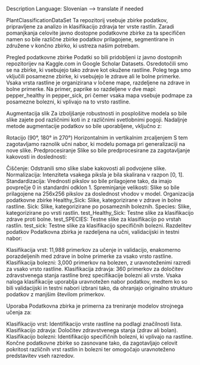 Description Language: Slovenian --> translate if needed

PlantClassificationDataSet
Ta repozitorij vsebuje zbirke podatkov, pripravljene za analizo in klasifikacijo zdravja ter vrste rastlin. Zaradi pomanjkanja celovite javno dostopne podatkovne zbirke za ta specifičen namen so bile različne zbirke podatkov prilagojene, segmentirane in združene v končno zbirko, ki ustreza našim potrebam.

Pregled podatkovne zbirke
Podatki so bili pridobljeni iz javno dostopnih repozitorijev na Kaggle.com in Google Scholar Datasets. Osredotočili smo se na zbirke, ki vsebujejo tako zdrave kot okužene rastline. Poleg tega smo vključili posamezne zbirke, ki vsebujejo le zdrave ali le bolne primerke. Vsaka vrsta rastline je organizirana v ločene mape, razdeljene na zdrave in bolne primerke. Na primer, paprike so razdeljene v dve mapi: pepper_healthy in pepper_sick, pri čemer vsaka mapa vsebuje podmape za posamezne bolezni, ki vplivajo na to vrsto rastline.

Augmentacija slik
Za izboljšanje robustnosti in posplošitve modela so bile slike zajete pod različnimi koti in z različnimi svetlobnimi pogoji. Nadaljnje metode augmentacije podatkov so bile uporabljene, vključno z:

Rotacijo (90°, 180° in 270°)
Horizontalnim in vertikalnim zrcaljenjem S tem zagotavljamo raznolik učni nabor, ki modelu pomaga pri generalizaciji na nove slike.
Predprocesiranje
Slike so bile predprocesirane za zagotavljanje kakovosti in doslednosti:

Čiščenje: Odstranili smo slike slabe kakovosti ali podvojene slike.
Normalizacija: Intenziteta vsakega piksla je bila skalirana v razpon [0, 1].
Standardizacija: Vrednosti pikslov so bile prilagojene tako, da imajo povprečje 0 in standardni odklon 1.
Spreminjanje velikosti: Slike so bile prilagojene na 256x256 pikslov za doslednost vhodov v model.
Organizacija podatkovne zbirke
Healthy_Sick: Slike, kategorizirane v zdrave in bolne rastline.
Sick: Slike, kategorizirane po posameznih boleznih.
Species: Slike, kategorizirane po vrsti rastlin.
test_Healthy_Sick: Testne slike za klasifikacijo zdrave proti bolne.
test_SPECIES: Testne slike za klasifikacijo po vrstah rastlin.
test_sick: Testne slike za klasifikacijo specifičnih bolezni.
Razdelitev podatkov
Podatkovna zbirka je razdeljena na učni, validacijski in testni nabor:

Klasifikacija vrst: 11,988 primerkov za učenje in validacijo, enakomerno porazdeljenih med zdrave in bolne primerke za vsako vrsto rastline.
Klasifikacija bolezni: 3,000 primerkov na bolezen, z uravnoteženimi razredi za vsako vrsto rastline.
Klasifikacija zdravja: 360 primerkov za določitev zdravstvenega stanja rastline brez specifikacije bolezni ali vrste.
Vsaka naloga klasifikacije uporablja uravnotežen nabor podatkov, medtem ko so bili validacijski in testni nabori izbrani tako, da ohranjajo originalno strukturo podatkov z manjšim številom primerkov.

Uporaba
Podatkovna zbirka je primerna za treniranje modelov strojnega učenja za:

Klasifikacijo vrst: Identifikacijo vrste rastline na podlagi značilnosti lista.
Klasifikacijo zdravja: Določitev zdravstvenega stanja (zdrav ali bolan).
Klasifikacijo bolezni: Identifikacijo specifičnih bolezni, ki vplivajo na rastline.
Končne podatkovne zbirke so zasnovane tako, da zagotavljajo celovit pokritost različnih vrst rastlin in bolezni ter omogočajo uravnoteženo predstavitev vseh razredov.
